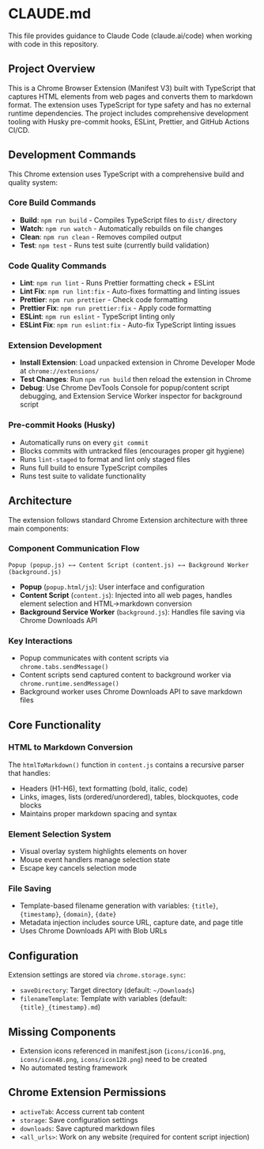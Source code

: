 # CLAUDE.md

This file provides guidance to Claude Code (claude.ai/code) when working with code in this repository.

## Project Overview

This is a Chrome Browser Extension (Manifest V3) built with TypeScript that captures HTML elements from web pages and converts them to markdown format. The extension uses TypeScript for type safety and has no external runtime dependencies. The project includes comprehensive development tooling with Husky pre-commit hooks, ESLint, Prettier, and GitHub Actions CI/CD.

## Development Commands

This Chrome extension uses TypeScript with a comprehensive build and quality system:

### Core Build Commands

- **Build**: `npm run build` - Compiles TypeScript files to `dist/` directory
- **Watch**: `npm run watch` - Automatically rebuilds on file changes
- **Clean**: `npm run clean` - Removes compiled output
- **Test**: `npm test` - Runs test suite (currently build validation)

### Code Quality Commands

- **Lint**: `npm run lint` - Runs Prettier formatting check + ESLint
- **Lint Fix**: `npm run lint:fix` - Auto-fixes formatting and linting issues
- **Prettier**: `npm run prettier` - Check code formatting
- **Prettier Fix**: `npm run prettier:fix` - Apply code formatting
- **ESLint**: `npm run eslint` - TypeScript linting only
- **ESLint Fix**: `npm run eslint:fix` - Auto-fix TypeScript linting issues

### Extension Development

- **Install Extension**: Load unpacked extension in Chrome Developer Mode at `chrome://extensions/`
- **Test Changes**: Run `npm run build` then reload the extension in Chrome
- **Debug**: Use Chrome DevTools Console for popup/content script debugging, and Extension Service Worker inspector for background script

### Pre-commit Hooks (Husky)

- Automatically runs on every `git commit`
- Blocks commits with untracked files (encourages proper git hygiene)
- Runs `lint-staged` to format and lint only staged files
- Runs full build to ensure TypeScript compiles
- Runs test suite to validate functionality

## Architecture

The extension follows standard Chrome Extension architecture with three main components:

### Component Communication Flow

```
Popup (popup.js) ←→ Content Script (content.js) ←→ Background Worker (background.js)
```

- **Popup** (`popup.html/js`): User interface and configuration
- **Content Script** (`content.js`): Injected into all web pages, handles element selection and HTML→markdown conversion
- **Background Service Worker** (`background.js`): Handles file saving via Chrome Downloads API

### Key Interactions

- Popup communicates with content scripts via `chrome.tabs.sendMessage()`
- Content scripts send captured content to background worker via `chrome.runtime.sendMessage()`
- Background worker uses Chrome Downloads API to save markdown files

## Core Functionality

### HTML to Markdown Conversion

The `htmlToMarkdown()` function in `content.js` contains a recursive parser that handles:

- Headers (H1-H6), text formatting (bold, italic, code)
- Links, images, lists (ordered/unordered), tables, blockquotes, code blocks
- Maintains proper markdown spacing and syntax

### Element Selection System

- Visual overlay system highlights elements on hover
- Mouse event handlers manage selection state
- Escape key cancels selection mode

### File Saving

- Template-based filename generation with variables: `{title}`, `{timestamp}`, `{domain}`, `{date}`
- Metadata injection includes source URL, capture date, and page title
- Uses Chrome Downloads API with Blob URLs

## Configuration

Extension settings are stored via `chrome.storage.sync`:

- `saveDirectory`: Target directory (default: `~/Downloads`)
- `filenameTemplate`: Template with variables (default: `{title}_{timestamp}.md`)

## Missing Components

- Extension icons referenced in manifest.json (`icons/icon16.png`, `icons/icon48.png`, `icons/icon128.png`) need to be created
- No automated testing framework

## Chrome Extension Permissions

- `activeTab`: Access current tab content
- `storage`: Save configuration settings
- `downloads`: Save captured markdown files
- `<all_urls>`: Work on any website (required for content script injection)

